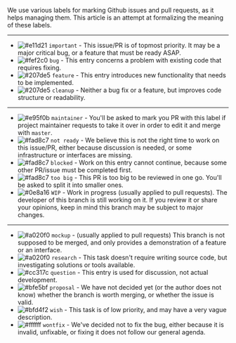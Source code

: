 We use various labels for marking Github issues and pull requests, as it helps managing them. This article is an attempt at formalizing the meaning of these labels.

---

 - ![#e11d21](https://placehold.it/15/e11d21/000000?text=+) `important` - This issue/PR is of topmost priority. It may be a major critical bug, or a feature that must be ready ASAP.
 - ![#fef2c0](https://placehold.it/15/fef2c0/000000?text=+) `bug` - This entry concerns a problem with existing code that requires fixing.
 - ![#207de5](https://placehold.it/15/207de5/000000?text=+) `feature` - This entry introduces new functionality that needs to be implemented.
 - ![#207de5](https://placehold.it/15/207de5/000000?text=+) `cleanup` - Neither a bug fix or a feature, but improves code structure or readability.

---

 - ![#e95f0b](https://placehold.it/15/e95f0b/000000?text=+) `maintainer` - You'll be asked to mark you PR with this label if project maintainer requests to take it over in order to edit it and merge with `master`.
 - ![#fad8c7](https://placehold.it/15/fad8c7/000000?text=+) `not ready` - We believe this is not the right time to work on this issue/PR, either because discussion is needed, or some infrastructure or interfaces are missing.
 - ![#fad8c7](https://placehold.it/15/fad8c7/000000?text=+) `blocked` - Work on this entry cannot continue, because some other PR/issue must be completed first.
 - ![#fad8c7](https://placehold.it/15/fad8c7/000000?text=+) `too big` - This PR is too big to be reviewed in one go. You'll be asked to split it into smaller ones. 
 - ![#0e8a16](https://placehold.it/15/0e8a16/000000?text=+) `WIP` - Work in progress (usually applied to pull requests). The developer of this branch is still working on it. If you review it or share your opinions, keep in mind this branch may be subject to major changes.

---

 - ![#a020f0](https://placehold.it/15/a020f0/000000?text=+) `mockup` - (usually applied to pull requests) This branch is not supposed to be merged, and only provides a demonstration of a feature or an interface.
 - ![#a020f0](https://placehold.it/15/a020f0/000000?text=+) `research` - This task doesn't require writing source code, but investigating solutions or tools available.
 - ![#cc317c](https://placehold.it/15/cc317c/000000?text=+) `question` - This entry is used for discussion, not actual development.
 - ![#bfe5bf](https://placehold.it/15/bfe5bf/000000?text=+) `proposal` - We have not decided yet (or the author does not know) whether the branch is worth merging, or whether the issue is valid.
 - ![#bfd4f2](https://placehold.it/15/bfd4f2/000000?text=+) `wish` - This task is of low priority, and may have a very vague description.
 - ![#ffffff](https://placehold.it/15/ffffff/000000?text=+) `wontfix` - We've decided not to fix the bug, either because it is invalid, unfixable, or fixing it does not follow our general agenda.
